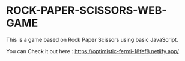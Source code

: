 # ROCK-PAPER-SCISSORS-WEB-GAME
This is a game based on Rock Paper Scissors using basic JavaScript.

You can Check it out here : 
  https://optimistic-fermi-18fef8.netlify.app/
